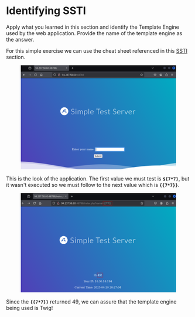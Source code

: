 # Identifying SSTI

Apply what you learned in this section and identify the Template Engine used by the web application. Provide the name of the template engine as the answer.

For this simple exercise we can use the cheat sheet referenced in this [SSTI](https://app.gitbook.com/o/eXpdkTjmLVS0nzVHsMPS/s/t4gp37tj8QBnGMMf3DZs/~/changes/137/server-side-vulnerabilities/server-side-attacks/ssti/identifying) section.

<figure><img src="../../../../.gitbook/assets/image (152).png" alt=""><figcaption></figcaption></figure>

This is the look of the application. The first value we must test is **`${7*7}`**, but it wasn't executed so we must follow to the next value which is **`{{7*7}}`**.

<figure><img src="../../../../.gitbook/assets/image (153).png" alt=""><figcaption></figcaption></figure>

Since the **`{{7*7}}`** returned 49, we can assure that the template engine being used is Twig!
